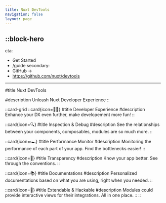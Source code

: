 ```yaml
---
title: Nuxt DevTools
navigation: false
layout: page
---
```


::block-hero
---
cta:
  - Get Started
  - /guide
secondary:
  - GitHub →
  - https://github.com/nuxt/devtools
---

#title
Nuxt DevTools

#description
Unleash Nuxt Developer Experience
::

::card-grid
  ::card{icon=🧑‍💻}
  #title
  Developer Experience
  #description
  Enhance your DX even further, make developement more fun!
  ::

  ::card{icon=🔍}
  #title
  Inspection & Debug
  #description
  See the relationships between your components, composables, modules are so much more.
  ::

  ::card{icon=🏎️}
  #title
  Performance Monitor
  #description
  Monitoring the performance of each part of your app. Find the bottlenecks easier!
  ::

  ::card{icon=🥽}
  #title
  Transparency
  #description
  Know your app better. See through the conventions.
  ::

  ::card{icon=📚}
  #title
  Documentations
  #description
  Personalized documentations based on what you are using, right when you needed.
  ::

  ::card{icon=🔌}
  #title
  Extendable & Hackable
  #description
  Modules could provide interactive views for their integrations. All in one place.
  ::
::
